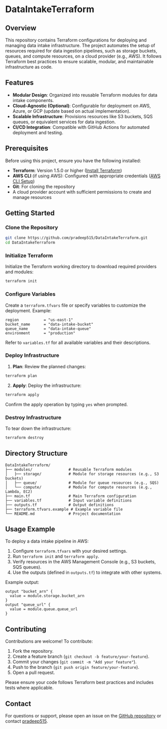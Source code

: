 # DataIntakeTerraform

## Overview

This repository contains Terraform configurations for deploying and managing data intake infrastructure. The project automates the setup of resources required for data ingestion pipelines, such as storage buckets, queues, and compute resources, on a cloud provider (e.g., AWS). It follows Terraform best practices to ensure scalable, modular, and maintainable infrastructure as code.

## Features

- **Modular Design**: Organized into reusable Terraform modules for data intake components.
- **Cloud-Agnostic (Optional)**: Configurable for deployment on AWS, Azure, or GCP (update based on actual implementation).
- **Scalable Infrastructure**: Provisions resources like S3 buckets, SQS queues, or equivalent services for data ingestion.
- **CI/CD Integration**: Compatible with GitHub Actions for automated deployment and testing.

## Prerequisites

Before using this project, ensure you have the following installed:

- **Terraform**: Version 1.5.0 or higher ([Install Terraform](https://www.terraform.io/downloads.html))
- **AWS CLI** (if using AWS): Configured with appropriate credentials ([AWS CLI Setup](https://docs.aws.amazon.com/cli/latest/userguide/cli-configure-quickstart.html))
- **Git**: For cloning the repository
- A cloud provider account with sufficient permissions to create and manage resources

## Getting Started

### Clone the Repository

```bash
git clone https://github.com/pradeep515/DataIntakeTerraform.git
cd DataIntakeTerraform
```

### Initialize Terraform

Initialize the Terraform working directory to download required providers and modules:

```bash
terraform init
```

### Configure Variables

Create a `terraform.tfvars` file or specify variables to customize the deployment. Example:

```hcl
region           = "us-east-1"
bucket_name      = "data-intake-bucket"
queue_name       = "data-intake-queue"
environment      = "production"
```

Refer to `variables.tf` for all available variables and their descriptions.

### Deploy Infrastructure

1. **Plan**: Review the planned changes:

```bash
terraform plan
```

2. **Apply**: Deploy the infrastructure:

```bash
terraform apply
```

Confirm the apply operation by typing `yes` when prompted.

### Destroy Infrastructure

To tear down the infrastructure:

```bash
terraform destroy
```

## Directory Structure

```
DataIntakeTerraform/
├── modules/                # Reusable Terraform modules
│   ├── storage/            # Module for storage resources (e.g., S3 buckets)
│   ├── queue/              # Module for queue resources (e.g., SQS)
│   └── compute/            # Module for compute resources (e.g., Lambda, EC2)
├── main.tf                 # Main Terraform configuration
├── variables.tf            # Input variable definitions
├── outputs.tf              # Output definitions
├── terraform.tfvars.example # Example variable file
└── README.md               # Project documentation
```

## Usage Example

To deploy a data intake pipeline in AWS:

1. Configure `terraform.tfvars` with your desired settings.
2. Run `terraform init` and `terraform apply`.
3. Verify resources in the AWS Management Console (e.g., S3 buckets, SQS queues).
4. Use the outputs (defined in `outputs.tf`) to integrate with other systems.

Example output:

```hcl
output "bucket_arn" {
  value = module.storage.bucket_arn
}
output "queue_url" {
  value = module.queue.queue_url
}
```

## Contributing

Contributions are welcome! To contribute:

1. Fork the repository.
2. Create a feature branch (`git checkout -b feature/your-feature`).
3. Commit your changes (`git commit -m "Add your feature"`).
4. Push to the branch (`git push origin feature/your-feature`).
5. Open a pull request.

Please ensure your code follows Terraform best practices and includes tests where applicable.


## Contact

For questions or support, please open an issue on the [GitHub repository](https://github.com/pradeep515/DataIntakeTerraform) or contact [pradeep515](https://github.com/pradeep515).